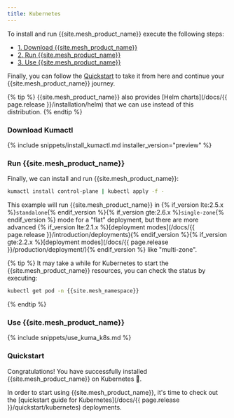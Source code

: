 ```yaml
---
title: Kubernetes
---
```


To install and run {{site.mesh_product_name}} execute the following steps:

* [1. Download {{site.mesh_product_name}}](#download-kumactl)
* [2. Run {{site.mesh_product_name}}](#run-kuma)
* [3. Use {{site.mesh_product_name}}](#use-kuma)

Finally, you can follow the [Quickstart](#quickstart) to take it from here and continue your {{site.mesh_product_name}} journey.

{% tip %}
{{site.mesh_product_name}} also provides [Helm charts](/docs/{{ page.release }}/installation/helm) that we can use instead of this distribution.
{% endtip %}

### Download Kumactl

{% include snippets/install_kumactl.md installer_version="preview" %}

### Run {{site.mesh_product_name}}

Finally, we can install and run {{site.mesh_product_name}}:

```sh
kumactl install control-plane | kubectl apply -f -
```

This example will run {{site.mesh_product_name}} in {% if_version lte:2.5.x %}`standalone`{% endif_version %}{% if_version gte:2.6.x %}`single-zone`{% endif_version %} mode for a "flat" deployment, but there are more advanced {% if_version lte:2.1.x %}[deployment modes](/docs/{{ page.release }}/introduction/deployments){% endif_version %}{% if_version gte:2.2.x %}[deployment modes](/docs/{{ page.release }}/production/deployment/){% endif_version %} like "multi-zone".

{% tip %}
It may take a while for Kubernetes to start the {{site.mesh_product_name}} resources, you can check the status by executing:

```sh
kubectl get pod -n {{site.mesh_namespace}}
```
{% endtip %}

### Use {{site.mesh_product_name}}

{% include snippets/use_kuma_k8s.md %}

### Quickstart

Congratulations! You have successfully installed {{site.mesh_product_name}} on Kubernetes 🚀.

In order to start using {{site.mesh_product_name}}, it's time to check out the [quickstart guide for Kubernetes](/docs/{{ page.release }}/quickstart/kubernetes) deployments.
